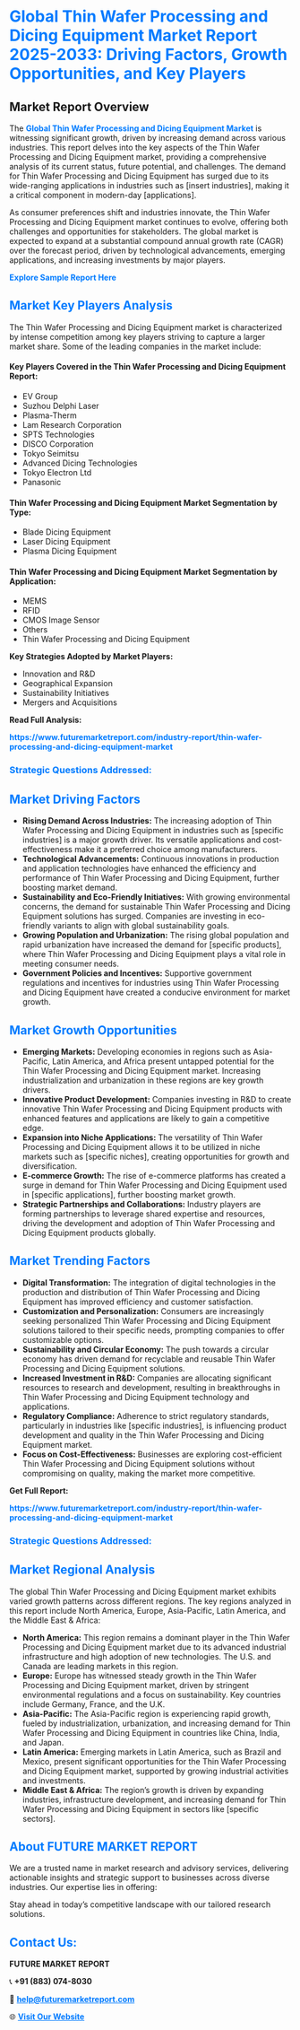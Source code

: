 <h1 style="color: #007BFF;">Global Thin Wafer Processing and Dicing Equipment Market Report 2025-2033: Driving Factors, Growth Opportunities, and Key Players</h1>

<section id="overview">
<h2>Market Report Overview</h2>
<p>The <a href="https://www.futuremarketreport.com/industry-report/thin-wafer-processing-and-dicing-equipment-market" style="color: #007BFF; text-decoration: none;"><strong>Global Thin Wafer Processing and Dicing Equipment Market</strong></a> is witnessing significant growth, driven by increasing demand across various industries. This report delves into the key aspects of the Thin Wafer Processing and Dicing Equipment market, providing a comprehensive analysis of its current status, future potential, and challenges. The demand for Thin Wafer Processing and Dicing Equipment has surged due to its wide-ranging applications in industries such as [insert industries], making it a critical component in modern-day [applications].</p>
<p>As consumer preferences shift and industries innovate, the Thin Wafer Processing and Dicing Equipment market continues to evolve, offering both challenges and opportunities for stakeholders. The global market is expected to expand at a substantial compound annual growth rate (CAGR) over the forecast period, driven by technological advancements, emerging applications, and increasing investments by major players.</p>
</section>

<section id="overview">
<p><a href="https://www.futuremarketreport.com/request-sample/reportId=128517" style="color: #007BFF; text-decoration: none;"><strong>Explore Sample Report Here</strong></a></p>
</section>

<section id="key-players">
<h2 style="color: #007BFF;">Market Key Players Analysis</h2>
<p>The Thin Wafer Processing and Dicing Equipment market is characterized by intense competition among key players striving to capture a larger market share. Some of the leading companies in the market include:</p>
<h4>Key Players Covered in the Thin Wafer Processing and Dicing Equipment Report:</h4>
<ul><li>EV Group</li><li>Suzhou Delphi Laser</li><li>Plasma-Therm</li><li>Lam Research Corporation</li><li>SPTS Technologies</li><li>DISCO Corporation</li><li>Tokyo Seimitsu</li><li>Advanced Dicing Technologies</li><li>Tokyo Electron Ltd</li><li>Panasonic</li></ul>
<h4>Thin Wafer Processing and Dicing Equipment Market Segmentation by Type:</h4>
<ul><li>Blade Dicing Equipment</li><li>Laser Dicing Equipment</li><li>Plasma Dicing Equipment</li></ul>

<h4>Thin Wafer Processing and Dicing Equipment Market Segmentation by Application:</h4>
<ul><li>MEMS</li><li>RFID</li><li>CMOS Image Sensor</li><li>Others</li><li>Thin Wafer Processing and Dicing Equipment</li></ul>
<p><strong>Key Strategies Adopted by Market Players:</strong></p>
<ul>
<li>Innovation and R&D</li>
<li>Geographical Expansion</li>
<li>Sustainability Initiatives</li>
<li>Mergers and Acquisitions</li>
</ul>
</section>

<section>
<p><strong>Read Full Analysis: </strong></p><a href="https://www.futuremarketreport.com/industry-report/thin-wafer-processing-and-dicing-equipment-market" style="color: #007BFF; text-decoration: none;"><strong>https://www.futuremarketreport.com/industry-report/thin-wafer-processing-and-dicing-equipment-market</strong></a>
<h3 style="color: #007BFF;">Strategic Questions Addressed:</h3>
</section>

<section id="driving-factors">
<h2 style="color: #007BFF;">Market Driving Factors</h2>
<ul>
<li><strong>Rising Demand Across Industries:</strong> The increasing adoption of Thin Wafer Processing and Dicing Equipment in industries such as [specific industries] is a major growth driver. Its versatile applications and cost-effectiveness make it a preferred choice among manufacturers.</li>
<li><strong>Technological Advancements:</strong> Continuous innovations in production and application technologies have enhanced the efficiency and performance of Thin Wafer Processing and Dicing Equipment, further boosting market demand.</li>
<li><strong>Sustainability and Eco-Friendly Initiatives:</strong> With growing environmental concerns, the demand for sustainable Thin Wafer Processing and Dicing Equipment solutions has surged. Companies are investing in eco-friendly variants to align with global sustainability goals.</li>
<li><strong>Growing Population and Urbanization:</strong> The rising global population and rapid urbanization have increased the demand for [specific products], where Thin Wafer Processing and Dicing Equipment plays a vital role in meeting consumer needs.</li>
<li><strong>Government Policies and Incentives:</strong> Supportive government regulations and incentives for industries using Thin Wafer Processing and Dicing Equipment have created a conducive environment for market growth.</li>
</ul>
</section>

<section id="growth-opportunities">
<h2 style="color: #007BFF;">Market Growth Opportunities</h2>
<ul>
<li><strong>Emerging Markets:</strong> Developing economies in regions such as Asia-Pacific, Latin America, and Africa present untapped potential for the Thin Wafer Processing and Dicing Equipment market. Increasing industrialization and urbanization in these regions are key growth drivers.</li>
<li><strong>Innovative Product Development:</strong> Companies investing in R&D to create innovative Thin Wafer Processing and Dicing Equipment products with enhanced features and applications are likely to gain a competitive edge.</li>
<li><strong>Expansion into Niche Applications:</strong> The versatility of Thin Wafer Processing and Dicing Equipment allows it to be utilized in niche markets such as [specific niches], creating opportunities for growth and diversification.</li>
<li><strong>E-commerce Growth:</strong> The rise of e-commerce platforms has created a surge in demand for Thin Wafer Processing and Dicing Equipment used in [specific applications], further boosting market growth.</li>
<li><strong>Strategic Partnerships and Collaborations:</strong> Industry players are forming partnerships to leverage shared expertise and resources, driving the development and adoption of Thin Wafer Processing and Dicing Equipment products globally.</li>
</ul>
</section>

<section id="trending-factors">
<h2 style="color: #007BFF;">Market Trending Factors</h2>
<ul>
<li><strong>Digital Transformation:</strong> The integration of digital technologies in the production and distribution of Thin Wafer Processing and Dicing Equipment has improved efficiency and customer satisfaction.</li>
<li><strong>Customization and Personalization:</strong> Consumers are increasingly seeking personalized Thin Wafer Processing and Dicing Equipment solutions tailored to their specific needs, prompting companies to offer customizable options.</li>
<li><strong>Sustainability and Circular Economy:</strong> The push towards a circular economy has driven demand for recyclable and reusable Thin Wafer Processing and Dicing Equipment solutions.</li>
<li><strong>Increased Investment in R&D:</strong> Companies are allocating significant resources to research and development, resulting in breakthroughs in Thin Wafer Processing and Dicing Equipment technology and applications.</li>
<li><strong>Regulatory Compliance:</strong> Adherence to strict regulatory standards, particularly in industries like [specific industries], is influencing product development and quality in the Thin Wafer Processing and Dicing Equipment market.</li>
<li><strong>Focus on Cost-Effectiveness:</strong> Businesses are exploring cost-efficient Thin Wafer Processing and Dicing Equipment solutions without compromising on quality, making the market more competitive.</li>
</ul>
</section>

<section>
<p><strong>Get Full Report: </strong></p><a href="https://www.futuremarketreport.com/industry-report/thin-wafer-processing-and-dicing-equipment-market" style="color: #007BFF; text-decoration: none;"><strong>https://www.futuremarketreport.com/industry-report/thin-wafer-processing-and-dicing-equipment-market</strong></a>
<h3 style="color: #007BFF;">Strategic Questions Addressed:</h3>
</section>


<section id="regional-analysis">
<h2 style="color: #007BFF;">Market Regional Analysis</h2>
<p>The global Thin Wafer Processing and Dicing Equipment market exhibits varied growth patterns across different regions. The key regions analyzed in this report include North America, Europe, Asia-Pacific, Latin America, and the Middle East & Africa:</p>
<ul>
<li><strong>North America:</strong> This region remains a dominant player in the Thin Wafer Processing and Dicing Equipment market due to its advanced industrial infrastructure and high adoption of new technologies. The U.S. and Canada are leading markets in this region.</li>
<li><strong>Europe:</strong> Europe has witnessed steady growth in the Thin Wafer Processing and Dicing Equipment market, driven by stringent environmental regulations and a focus on sustainability. Key countries include Germany, France, and the U.K.</li>
<li><strong>Asia-Pacific:</strong> The Asia-Pacific region is experiencing rapid growth, fueled by industrialization, urbanization, and increasing demand for Thin Wafer Processing and Dicing Equipment in countries like China, India, and Japan.</li>
<li><strong>Latin America:</strong> Emerging markets in Latin America, such as Brazil and Mexico, present significant opportunities for the Thin Wafer Processing and Dicing Equipment market, supported by growing industrial activities and investments.</li>
<li><strong>Middle East & Africa:</strong> The region’s growth is driven by expanding industries, infrastructure development, and increasing demand for Thin Wafer Processing and Dicing Equipment in sectors like [specific sectors].</li>
</ul>
</section>

<footer>
<h2 style="color: #007BFF;">About FUTURE MARKET REPORT</h2>
<p>We are a trusted name in market research and advisory services, delivering actionable insights and strategic support to businesses across diverse industries. Our expertise lies in offering:</p>

<p>Stay ahead in today’s competitive landscape with our tailored research solutions.</p>

<h2 style="color: #007BFF;">Contact Us:</h2>
<p><strong>FUTURE MARKET REPORT</strong></p>
<p>📞 <strong>+91 (883) 074-8030</strong></p>
<p>📧 <strong><a href="mailto:help@futuremarketreport.com" style="color: #007BFF;">help@futuremarketreport.com</a></strong></p>
<p>🌐 <strong><a href="https://www.futuremarketreport.com/" style="color: #007BFF;">Visit Our Website</a></strong></p>
</footer>